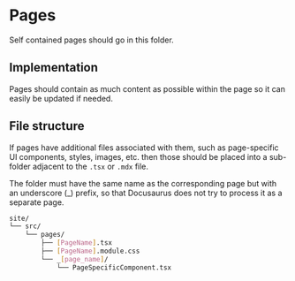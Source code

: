 # Pages

Self contained pages should go in this folder.

## Implementation

Pages should contain as much content as possible within the page so it can easily be updated if needed.

## File structure

If pages have additional files associated with them, such as page-specific UI components, styles, images, etc. then those should be placed into a sub-folder adjacent to the `.tsx` or `.mdx` file.

The folder must have the same name as the corresponding page but with an underscore (\_) prefix, so that Docusaurus does not try to process it as a separate page.

```bash
site/
└── src/
    └── pages/
        ├── [PageName].tsx
        ├── [PageName].module.css
        └── _[page_name]/
            └── PageSpecificComponent.tsx
```
